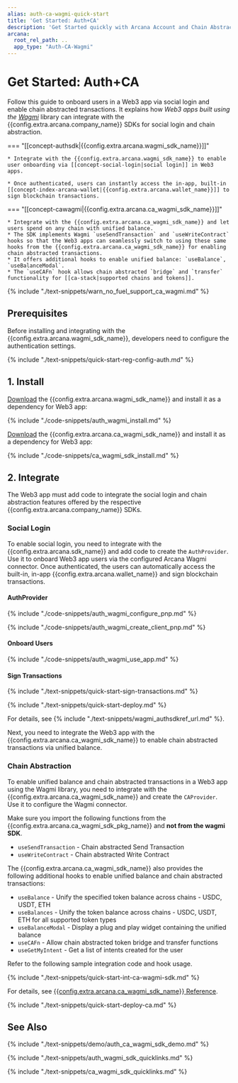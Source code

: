 ```yaml
---
alias: auth-ca-wagmi-quick-start
title: 'Get Started: Auth+CA'
description: 'Get Started quickly with Arcana Account and Chain Abstraction to enable user onboarding and unified balance in Wagmi apps. Learn how to integrate the Arcana Auth and CA Wagmi SDK.'
arcana:
  root_rel_path: ..
  app_type: "Auth-CA-Wagmi"
---
```


# Get Started: Auth+CA

Follow this guide to onboard users in a Web3 app via social login and enable chain abstracted transactions. It explains how *Web3 apps built using the [Wagmi](https://wagmi.sh/)* library can integrate with the {{config.extra.arcana.company_name}} SDKs for social login and chain abstraction. 

=== "[[concept-authsdk|{{config.extra.arcana.wagmi_sdk_name}}]]"

    * Integrate with the {{config.extra.arcana.wagmi_sdk_name}} to enable user onboarding via [[concept-social-login|social login]] in Web3 apps. 
    
    * Once authenticated, users can instantly access the in-app, built-in [[concept-index-arcana-wallet|{{config.extra.arcana.wallet_name}}]] to sign blockchain transactions.

=== "[[concept-cawagmi|{{config.extra.arcana.ca_wagmi_sdk_name}}]]"

    * Integrate with the {{config.extra.arcana.ca_wagmi_sdk_name}} and let users spend on any chain with unified balance. 
    * The SDK implements Wagmi `useSendTransaction` and `useWriteContract` hooks so that the Web3 apps can seamlessly switch to using these same hooks from the {{config.extra.arcana.ca_wagmi_sdk_name}} for enabling chain abstracted transactions. 
    * It offers additional hooks to enable unified balance: `useBalance`, `useBalanceModal`.
    * The `useCAFn` hook allows chain abstracted `bridge` and `transfer` functionality for [[ca-stack|supported chains and tokens]].

{% include "./text-snippets/warn_no_fuel_support_ca_wagmi.md" %}

## Prerequisites

Before installing and integrating with the {{config.extra.arcana.wagmi_sdk_name}}, developers need to configure the authentication settings.

{% include "./text-snippets/quick-start-reg-config-auth.md" %}

## 1. Install

[Download]({{config.extra.arcana.wagmi_sdk_download_url}}) the {{config.extra.arcana.wagmi_sdk_name}} and install it as a dependency for Web3 app:

{% include "./code-snippets/auth_wagmi_install.md" %}

[Download]({{config.extra.arcana.ca_wagmi_sdk_download_url}}) the {{config.extra.arcana.ca_wagmi_sdk_name}} and install it as a dependency for Web3 app:

{% include "./code-snippets/ca_wagmi_sdk_install.md" %}

## 2. Integrate

The Web3 app must add code to integrate the social login and chain abstraction features offered by the respective {{config.extra.arcana.company_name}} SDKs.

### Social Login

To enable social login, you need to integrate with the {{config.extra.arcana.sdk_name}} and add code to create the `AuthProvider`. Use it to onboard Web3 app users via the configured Arcana Wagmi connector. Once authenticated, the users can automatically access the built-in, in-app {{config.extra.arcana.wallet_name}} and sign blockchain transactions.

#### AuthProvider

{% include "./code-snippets/auth_wagmi_configure_pnp.md" %}

{% include "./code-snippets/auth_wagmi_create_client_pnp.md" %}

#### Onboard Users

{% include "./code-snippets/auth_wagmi_use_app.md" %}

#### Sign Transactions

{% include "./text-snippets/quick-start-sign-transactions.md" %}

{% include "./text-snippets/quick-start-deploy.md" %}

For details, see {% include "./text-snippets/wagmi_authsdkref_url.md" %}.

Next, you need to integrate the Web3 app with the {{config.extra.arcana.ca_wagmi_sdk_name}} to enable chain abstracted transactions via unified balance.

### Chain Abstraction

To enable unified balance and chain abstracted transactions in a Web3 app using the Wagmi library, you need to integrate with the {{config.extra.arcana.ca_wagmi_sdk_name}} and create the `CAProvider`.  Use it to configure the Wagmi connector.

Make sure you import the following functions from the {{config.extra.arcana.ca_wagmi_sdk_pkg_name}} and **not from the wagmi SDK**.

* `useSendTransaction` - Chain abstracted Send Transaction
* `useWriteContract` - Chain abstracted Write Contract

The {{config.extra.arcana.ca_wagmi_sdk_name}} also provides the following additional hooks to enable unified balance and chain abstracted transactions:

* `useBalance` - Unify the specified token balance across chains - USDC, USDT, ETH
* `useBalances` - Unify the token balance across chains - USDC, USDT, ETH for all supported token types
* `useBalanceModal` - Display a plug and play widget containing the unified balance
* `useCAFn` - Allow chain abstracted token bridge and transfer functions
* `useGetMyIntent` - Get a list of intents created for the user

Refer to the following sample integration code and hook usage.

{% include "./text-snippets/quick-start-int-ca-wagmi-sdk.md" %}

For details, see [{{config.extra.arcana.ca_wagmi_sdk_name}} Reference]({{config.extra.arcana.ca_wagmi_sdk_ref_url}}).

{% include "./text-snippets/quick-start-deploy-ca.md" %}

## See Also

{% include "./text-snippets/demo/auth_ca_wagmi_sdk_demo.md" %}

{% include "./text-snippets/auth_wagmi_sdk_quicklinks.md" %}

{% include "./text-snippets/ca_wagmi_sdk_quicklinks.md" %}
